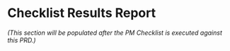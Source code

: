 # Checklist Results Report

_(This section will be populated after the PM Checklist is executed against this PRD.)_

